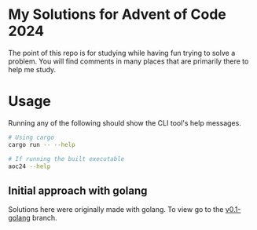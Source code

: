 # My Solutions for Advent of Code 2024

The point of this repo is for studying while having fun trying to solve a problem.
You will find comments in many places that are primarily there to help me study.

# Usage
Running any of the following should show the CLI tool's help messages.
```sh
# Using cargo
cargo run -- --help

# If running the built executable
aoc24 --help
```

## Initial approach with golang
Solutions here were originally made with golang. To view go to the [v0.1-golang](https://github.com/lborres/aoc24/tree/v0.1-golang) branch.
